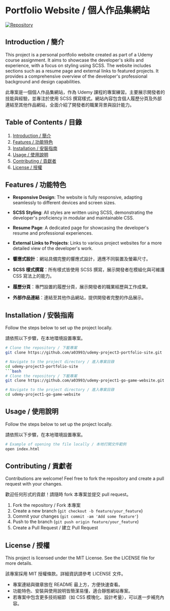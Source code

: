 # Portfolio Website / 個人作品集網站

[![Repository](https://img.shields.io/badge/GitHub-Repo-blue?style=flat-square&logo=github)](https://github.com/a03993/udemy-project3-portfolio-site)

## Introduction / 簡介

This project is a personal portfolio website created as part of a Udemy course assignment. It aims to showcase the developer's skills and experience, with a focus on styling using SCSS. The website includes sections such as a resume page and external links to featured projects. It provides a comprehensive overview of the developer's professional background and design capabilities.

此專案是一個個人作品集網站，作為 Udemy 課程的專案練習。主要展示開發者的技能與經驗，並專注於使用 SCSS 撰寫樣式。網站內容包含個人履歷分頁及外部連結至其他作品網站，全面介紹了開發者的職業背景與設計能力。

## Table of Contents / 目錄

1. [Introduction / 簡介](#introduction--簡介)
2. [Features / 功能特色](#features--功能特色)
3. [Installation / 安裝指南](#installation--安裝指南)
4. [Usage / 使用說明](#usage--使用說明)
5. [Contributing / 貢獻者](#contributing--貢獻者)
6. [License / 授權](#license--授權)

## Features / 功能特色

- **Responsive Design**: The website is fully responsive, adapting seamlessly to different devices and screen sizes.
- **SCSS Styling**: All styles are written using SCSS, demonstrating the developer's proficiency in modular and maintainable CSS.
- **Resume Page**: A dedicated page for showcasing the developer's resume and professional experiences.
- **External Links to Projects**: Links to various project websites for a more detailed view of the developer's work.

- **響應式設計**：網站具備完整的響應式設計，適應不同裝置及螢幕尺寸。
- **SCSS 樣式撰寫**：所有樣式皆使用 SCSS 撰寫，展示開發者在模組化與可維護 CSS 寫法上的能力。
- **履歷分頁**：專門設置的履歷分頁，展示開發者的職業經歷與工作成果。
- **外部作品連結**：連結至其他作品網站，提供開發者完整的作品展示。

## Installation / 安裝指南

Follow the steps below to set up the project locally.

請依照以下步驟，在本地環境設置專案。

```bash
# Clone the repository / 下載專案
git clone https://github.com/a03993/udemy-project3-portfolio-site.git

# Navigate to the project directory / 進入專案目錄
cd udemy-project3-portfolio-site
```bash
# Clone the repository / 下載專案
git clone https://github.com/a03993/udemy-project1-go-game-website.git

# Navigate to the project directory / 進入專案目錄
cd udemy-project1-go-game-website
```

## Usage / 使用說明

Follow the steps below to set up the project locally.

請依照以下步驟，在本地環境設置專案。

```bash
# Example of opening the file locally / 本地打開文件範例
open index.html
```

## Contributing  / 貢獻者

Contributions are welcome! Feel free to fork the repository and create a pull request with your changes.

歡迎任何形式的貢獻！請隨時 fork 本專案並提交 pull request。

1. Fork the repository / Fork 本專案
2. Create a new branch (``` git checkout -b feature/your_feature ```)
3. Commit your changes (``` git commit -am 'Add some feature' ```)
4. Push to the branch (``` git push origin feature/your_feature ```)
5. Create a Pull Request / 建立 Pull Request

## License  / 授權

This project is licensed under the MIT License. See the LICENSE file for more details.

該專案採用 MIT 授權條款。詳細資訊請參考 LICENSE 文件。

- 專案連結與徽章放在 README 最上方，方便快速查看。
- 功能特色、安裝與使用說明皆簡潔易懂，適合靜態網站專案。
- 若專案中包含更多技術細節（如 CSS 模塊化、設計考量），可以進一步補充內容。
